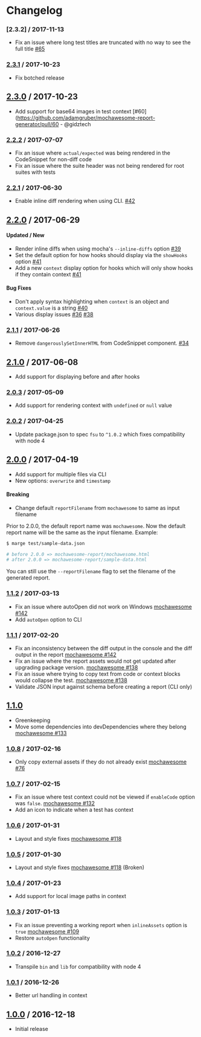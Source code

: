 # Changelog

### [2.3.2] / 2017-11-13
- Fix an issue where long test titles are truncated with no way to see the full title [#65](https://github.com/adamgruber/mochawesome-report-generator/issues/65)

### [2.3.1] / 2017-10-23
- Fix botched release

## [2.3.0] / 2017-10-23
- Add support for base64 images in test context [#60](https://github.com/adamgruber/mochawesome-report-generator/pull/60 - @gidztech

### [2.2.2] / 2017-07-07
- Fix an issue where `actual/expected` was being rendered in the CodeSnippet for non-diff code
- Fix an issue where the suite header was not being rendered for root suites with tests

### [2.2.1] / 2017-06-30
- Enable inline diff rendering when using CLI. [#42](https://github.com/adamgruber/mochawesome-report-generator/pull/42)

## [2.2.0] / 2017-06-29

#### Updated / New
- Render inline diffs when using mocha's `--inline-diffs` option [#39](https://github.com/adamgruber/mochawesome-report-generator/pull/39)
- Set the default option for how hooks should display via the `showHooks` option [#41](https://github.com/adamgruber/mochawesome-report-generator/pull/41)
- Add a new `context` display option for hooks which will only show hooks if they contain context [#41](https://github.com/adamgruber/mochawesome-report-generator/pull/41)

#### Bug Fixes
- Don't apply syntax highlighting when `context` is an object and `context.value` is a string [#40](https://github.com/adamgruber/mochawesome-report-generator/pull/40)
- Various display issues [#36](https://github.com/adamgruber/mochawesome-report-generator/pull/36) [#38](https://github.com/adamgruber/mochawesome-report-generator/pull/38)

### [2.1.1] / 2017-06-26
- Remove `dangerouslySetInnerHTML` from CodeSnippet component. [#34](https://github.com/adamgruber/mochawesome-report-generator/issues/34)

## [2.1.0] / 2017-06-08
- Add support for displaying before and after hooks

### [2.0.3] / 2017-05-09
- Add support for rendering context with `undefined` or `null` value 

### [2.0.2] / 2017-04-25
- Update package.json to spec `fsu` to `^1.0.2` which fixes compatibility with node 4

## [2.0.0] / 2017-04-19
- Add support for multiple files via CLI
- New options: `overwrite` and `timestamp`

#### Breaking
- Change default `reportFilename` from `mochawesome` to same as input filename

Prior to 2.0.0, the default report name was `mochawesome`. Now the default report name will be the same as the input filename. Example:
```sh
$ marge test/sample-data.json

# before 2.0.0 => mochawesome-report/mochawesome.html
# after 2.0.0 => mochawesome-report/sample-data.html
```
You can still use the `--reportFilename` flag to set the filename of the generated report.

### [1.1.2] / 2017-03-13
- Fix an issue where autoOpen did not work on Windows [mochawesome #142](https://github.com/adamgruber/mochawesome/issues/144)
- Add `autoOpen` option to CLI

### [1.1.1] / 2017-02-20
- Fix an inconsistency between the diff output in the console and the diff output in the report [mochawesome #142](https://github.com/adamgruber/mochawesome/issues/142)
- Fix an issue where the report assets would not get updated after upgrading package version. [mochawesome #138](https://github.com/adamgruber/mochawesome/issues/138)
- Fix an issue where trying to copy text from code or context blocks would collapse the test. [mochawesome #138](https://github.com/adamgruber/mochawesome/issues/138)
- Validate JSON input against schema before creating a report (CLI only)

## [1.1.0]
- Greenkeeping
- Move some dependencies into devDependencies where they belong [mochawesome #133](https://github.com/adamgruber/mochawesome/issues/133)

### [1.0.8] / 2017-02-16
- Only copy external assets if they do not already exist [mochawesome #76](https://github.com/adamgruber/mochawesome/issues/76)

### [1.0.7] / 2017-02-15
- Fix an issue where test context could not be viewed if `enableCode` option was `false`. [mochawesome #132](https://github.com/adamgruber/mochawesome/issues/132)
- Add an icon to indicate when a test has context

### [1.0.6] / 2017-01-31
- Layout and style fixes [mochawesome #118](https://github.com/adamgruber/mochawesome/issues/118)

### [1.0.5] / 2017-01-30
- Layout and style fixes [mochawesome #118](https://github.com/adamgruber/mochawesome/issues/118) (Broken)

### [1.0.4] / 2017-01-23
- Add support for local image paths in context

### [1.0.3] / 2017-01-13
- Fix an issue preventing a working report when `inlineAssets` option is `true` [mochawesome #109](https://github.com/adamgruber/mochawesome/issues/109)
- Restore `autoOpen` functionality

### [1.0.2] / 2016-12-27
- Transpile `bin` and `lib` for compatibility with node 4

### [1.0.1] / 2016-12-26
- Better url handling in context

## [1.0.0] / 2016-12-18
- Initial release

[2.3.1]: https://github.com/adamgruber/mochawesome-report-generator/releases/tag/2.3.1
[2.3.0]: https://github.com/adamgruber/mochawesome-report-generator/releases/tag/2.3.0
[2.2.2]: https://github.com/adamgruber/mochawesome-report-generator/releases/tag/2.2.2
[2.2.1]: https://github.com/adamgruber/mochawesome-report-generator/releases/tag/2.2.1
[2.2.0]: https://github.com/adamgruber/mochawesome-report-generator/releases/tag/2.2.0
[2.1.1]: https://github.com/adamgruber/mochawesome-report-generator/releases/tag/2.1.1
[2.1.0]: https://github.com/adamgruber/mochawesome-report-generator/releases/tag/2.1.0
[2.0.3]: https://github.com/adamgruber/mochawesome-report-generator/releases/tag/2.0.3
[2.0.2]: https://github.com/adamgruber/mochawesome-report-generator/releases/tag/2.0.2
[2.0.1]: https://github.com/adamgruber/mochawesome-report-generator/releases/tag/2.0.1
[2.0.0]: https://github.com/adamgruber/mochawesome-report-generator/releases/tag/2.0.0
[1.1.2]: https://github.com/adamgruber/mochawesome-report-generator/releases/tag/1.1.2
[1.1.1]: https://github.com/adamgruber/mochawesome-report-generator/releases/tag/1.1.1
[1.1.0]: https://github.com/adamgruber/mochawesome-report-generator/releases/tag/1.1.0
[1.0.8]: https://github.com/adamgruber/mochawesome-report-generator/releases/tag/1.0.8
[1.0.7]: https://github.com/adamgruber/mochawesome-report-generator/releases/tag/1.0.7
[1.0.6]: https://github.com/adamgruber/mochawesome-report-generator/releases/tag/1.0.6
[1.0.5]: https://github.com/adamgruber/mochawesome-report-generator/releases/tag/1.0.5
[1.0.4]: https://github.com/adamgruber/mochawesome-report-generator/releases/tag/1.0.4
[1.0.3]: https://github.com/adamgruber/mochawesome-report-generator/releases/tag/1.0.3
[1.0.2]: https://github.com/adamgruber/mochawesome-report-generator/releases/tag/1.0.2
[1.0.1]: https://github.com/adamgruber/mochawesome-report-generator/releases/tag/1.0.1
[1.0.0]: https://github.com/adamgruber/mochawesome-report-generator/releases/tag/1.0.0
